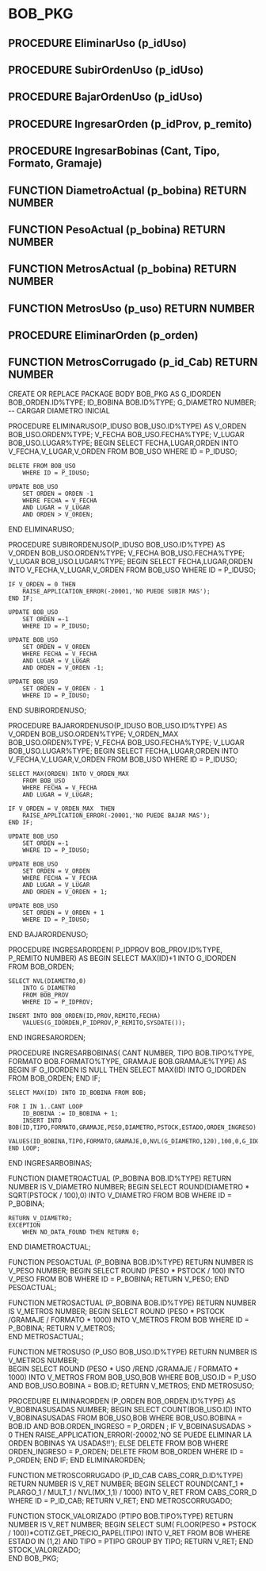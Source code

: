 # BOB_PKG  

     
## PROCEDURE EliminarUso (p_idUso)
     
## PROCEDURE SubirOrdenUso (p_idUso)
     
## PROCEDURE BajarOrdenUso (p_idUso)
     
## PROCEDURE IngresarOrden (p_idProv, p_remito)
     
## PROCEDURE IngresarBobinas (Cant, Tipo, Formato, Gramaje)
     
## FUNCTION DiametroActual (p_bobina) RETURN NUMBER
 
## FUNCTION PesoActual (p_bobina) RETURN NUMBER
 
## FUNCTION MetrosActual (p_bobina) RETURN NUMBER
 
## FUNCTION MetrosUso (p_uso) RETURN NUMBER
 
## PROCEDURE EliminarOrden (p_orden)
     
## FUNCTION MetrosCorrugado (p_id_Cab) RETURN NUMBER
     

CREATE OR REPLACE PACKAGE BODY BOB_PKG AS
	G_IDORDEN BOB_ORDEN.ID%TYPE;
	ID_BOBINA BOB.ID%TYPE;
	G_DIAMETRO NUMBER; -- CARGAR DIAMETRO INICIAL


PROCEDURE ELIMINARUSO(P_IDUSO BOB_USO.ID%TYPE)	AS
	V_ORDEN BOB_USO.ORDEN%TYPE;
	V_FECHA BOB_USO.FECHA%TYPE;
	V_LUGAR BOB_USO.LUGAR%TYPE;
BEGIN
	SELECT FECHA,LUGAR,ORDEN 
		INTO V_FECHA,V_LUGAR,V_ORDEN
		FROM BOB_USO
		WHERE ID = P_IDUSO;
	
	DELETE FROM BOB_USO
		WHERE ID = P_IDUSO;
	
	UPDATE BOB_USO
		SET ORDEN = ORDEN -1
		WHERE FECHA = V_FECHA
		AND LUGAR = V_LUGAR
		AND ORDEN > V_ORDEN;
END ELIMINARUSO;

PROCEDURE SUBIRORDENUSO(P_IDUSO BOB_USO.ID%TYPE)	AS
	V_ORDEN BOB_USO.ORDEN%TYPE;
	V_FECHA BOB_USO.FECHA%TYPE;
	V_LUGAR BOB_USO.LUGAR%TYPE;
BEGIN
	SELECT FECHA,LUGAR,ORDEN 
		INTO V_FECHA,V_LUGAR,V_ORDEN
		FROM BOB_USO
		WHERE ID = P_IDUSO;

	IF V_ORDEN = 0 THEN
		RAISE_APPLICATION_ERROR(-20001,'NO PUEDE SUBIR MAS');
	END IF;

	UPDATE BOB_USO
		SET ORDEN =-1
		WHERE ID = P_IDUSO;

	UPDATE BOB_USO
		SET ORDEN = V_ORDEN 
		WHERE FECHA = V_FECHA
		AND LUGAR = V_LUGAR
		AND ORDEN = V_ORDEN -1;

	UPDATE BOB_USO
		SET ORDEN = V_ORDEN - 1
		WHERE ID = P_IDUSO;    
END SUBIRORDENUSO;

PROCEDURE BAJARORDENUSO(P_IDUSO BOB_USO.ID%TYPE)  AS
	V_ORDEN BOB_USO.ORDEN%TYPE;
	V_ORDEN_MAX BOB_USO.ORDEN%TYPE;
	V_FECHA BOB_USO.FECHA%TYPE;
	V_LUGAR BOB_USO.LUGAR%TYPE;
BEGIN
	SELECT FECHA,LUGAR,ORDEN 
		INTO V_FECHA,V_LUGAR,V_ORDEN
		FROM BOB_USO
		WHERE ID = P_IDUSO;

	SELECT MAX(ORDEN) INTO V_ORDEN_MAX
		FROM BOB_USO
		WHERE FECHA = V_FECHA
		AND LUGAR = V_LUGAR;

	IF V_ORDEN = V_ORDEN_MAX  THEN
		RAISE_APPLICATION_ERROR(-20001,'NO PUEDE BAJAR MAS');
	END IF;

	UPDATE BOB_USO
		SET ORDEN =-1
		WHERE ID = P_IDUSO;
		
	UPDATE BOB_USO
		SET ORDEN = V_ORDEN 
		WHERE FECHA = V_FECHA
		AND LUGAR = V_LUGAR
		AND ORDEN = V_ORDEN + 1;
		
	UPDATE BOB_USO
		SET ORDEN = V_ORDEN + 1
		WHERE ID = P_IDUSO; 
END BAJARORDENUSO;

PROCEDURE INGRESARORDEN(
	P_IDPROV BOB_PROV.ID%TYPE,
	P_REMITO NUMBER)  AS
BEGIN
	SELECT MAX(ID)+1 
		INTO G_IDORDEN 
		FROM BOB_ORDEN;
	
	SELECT NVL(DIAMETRO,0) 
		INTO G_DIAMETRO 
		FROM BOB_PROV
		WHERE ID = P_IDPROV;
	
	INSERT INTO BOB_ORDEN(ID,PROV,REMITO,FECHA)
		VALUES(G_IDORDEN,P_IDPROV,P_REMITO,SYSDATE());
END INGRESARORDEN;

PROCEDURE INGRESARBOBINAS(
	CANT NUMBER,
	TIPO BOB.TIPO%TYPE,
	FORMATO BOB.FORMATO%TYPE,
	GRAMAJE BOB.GRAMAJE%TYPE) AS
BEGIN
	IF G_IDORDEN IS NULL THEN
		SELECT MAX(ID) INTO G_IDORDEN FROM BOB_ORDEN;
	END IF;
	
	SELECT MAX(ID) INTO ID_BOBINA FROM BOB;
	
	FOR I IN 1..CANT LOOP
		ID_BOBINA := ID_BOBINA + 1;
		INSERT INTO BOB(ID,TIPO,FORMATO,GRAMAJE,PESO,DIAMETRO,PSTOCK,ESTADO,ORDEN_INGRESO)
			VALUES(ID_BOBINA,TIPO,FORMATO,GRAMAJE,0,NVL(G_DIAMETRO,120),100,0,G_IDORDEN);
	END LOOP;
END INGRESARBOBINAS;

FUNCTION DIAMETROACTUAL (P_BOBINA BOB.ID%TYPE) RETURN NUMBER IS	V_DIAMETRO NUMBER;
BEGIN 
	SELECT ROUND(DIAMETRO * SQRT(PSTOCK / 100),0) 
		INTO V_DIAMETRO 
		FROM BOB 
		WHERE ID = P_BOBINA;       
	
	RETURN V_DIAMETRO;
	EXCEPTION 
		WHEN NO_DATA_FOUND THEN	RETURN 0;
END DIAMETROACTUAL;

FUNCTION PESOACTUAL (P_BOBINA BOB.ID%TYPE) RETURN NUMBER IS	V_PESO NUMBER;
BEGIN
	SELECT ROUND (PESO * PSTOCK / 100) INTO V_PESO FROM BOB WHERE ID = P_BOBINA;
	RETURN V_PESO;
END PESOACTUAL;

FUNCTION METROSACTUAL (P_BOBINA BOB.ID%TYPE) RETURN NUMBER IS	V_METROS NUMBER;
BEGIN
	SELECT ROUND (PESO * PSTOCK /GRAMAJE / FORMATO * 1000) INTO V_METROS 
		FROM BOB WHERE ID = P_BOBINA;
	RETURN V_METROS;      
END METROSACTUAL;

FUNCTION METROSUSO (P_USO BOB_USO.ID%TYPE) RETURN NUMBER IS	V_METROS NUMBER;  
BEGIN
	SELECT ROUND (PESO * USO /REND /GRAMAJE / FORMATO * 1000) INTO V_METROS 
		FROM BOB_USO,BOB WHERE BOB_USO.ID = P_USO AND BOB_USO.BOBINA = BOB.ID;
	RETURN V_METROS;
END METROSUSO; 

PROCEDURE ELIMINARORDEN (P_ORDEN BOB_ORDEN.ID%TYPE) AS V_BOBINASUSADAS NUMBER;
BEGIN
	SELECT COUNT(BOB_USO.ID) INTO V_BOBINASUSADAS FROM BOB_USO,BOB
		WHERE BOB_USO.BOBINA = BOB.ID
		AND BOB.ORDEN_INGRESO = P_ORDEN ;
	IF V_BOBINASUSADAS > 0 THEN 
		RAISE_APPLICATION_ERROR(-20002,'NO SE PUEDE ELIMINAR LA ORDEN BOBINAS YA USADAS!!');
	ELSE 
		DELETE FROM BOB
			WHERE ORDEN_INGRESO = P_ORDEN;
		DELETE FROM BOB_ORDEN
			WHERE ID = P_ORDEN;
	END IF; 
END ELIMINARORDEN;

FUNCTION METROSCORRUGADO (P_ID_CAB CABS_CORR_D.ID%TYPE) RETURN NUMBER IS
V_RET NUMBER;
BEGIN
SELECT ROUND(CANT_1 * PLARGO_1 / MULT_1 / NVL(MX_1,1) / 1000) INTO V_RET FROM CABS_CORR_D WHERE ID = P_ID_CAB;
RETURN V_RET;
END METROSCORRUGADO;

FUNCTION STOCK_VALORIZADO (PTIPO  BOB.TIPO%TYPE) RETURN NUMBER IS
	V_RET NUMBER;
BEGIN
	SELECT SUM( FLOOR(PESO * PSTOCK / 100))*COTIZ.GET_PRECIO_PAPEL(TIPO) INTO V_RET
		FROM BOB WHERE ESTADO IN (1,2) AND TIPO = PTIPO
		GROUP BY TIPO; 
	RETURN V_RET;
END STOCK_VALORIZADO;    
END BOB_PKG;